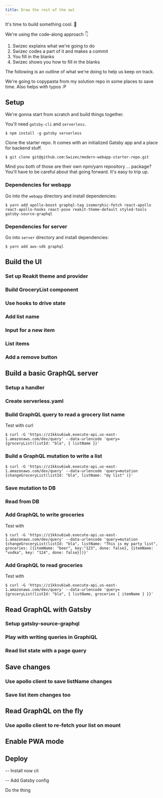 ```yaml
---
title: Draw the rest of the owl
---
```


It's time to build something cool. 🤘

We're using the code-along approach 👇

1.  Swizec explains what we're going to do
2.  Swizec codes a part of it and makes a commit
3.  You fill in the blanks
4.  Swizec shows you how to fill in the blanks

The following is an outline of what we're doing to help us keep on track.

We're going to copypasta from my solution repo in some places to save time.
Also helps with typos :P

## Setup

We're gonna start from scratch and build things together.

You'll need `gatsby-cli` and `serverless`.

```
$ npm install -g gatsby serverless
```

Clone the starter repo. It comes with an initialized Gatsby app and a place for
backend stuff.

```
$ git clone git@github.com:Swizec/modern-webapp-starter-repo.git
```

Mind you both of those are their own npm/yarn repository ... package? You'll
have to be careful about that going forward. It's easy to trip up.

### Dependencies for webapp

Go into the `webapp` directory and install dependencies:

```
$ yarn add apollo-boost graphql-tag isomorphic-fetch react-apollo react-apollo-hooks react-pose reakit-theme-default styled-tools gatsby-source-graphql
```

### Dependencies for server

Go into `server` directory and install dependencies:

```
$ yarn add aws-sdk graphql
```

## Build the UI

### Set up Reakit theme and provider

### Build GroceryList component

### Use hooks to drive state

### Add list name

### Input for a new item

### List items

### Add a remove button

## Build a basic GraphQL server

### Setup a handler

### Create serverless.yaml

### Build GraphQL query to read a grocery list name

Test with curl

```
$ curl -G 'https://z1kksu6iwb.execute-api.us-east-1.amazonaws.com/dev/query' --data-urlencode 'query={groceryList(listId: "bla", { listName }}'
```

### Build a GraphQL mutation to write a list

```
$ curl -G 'https://z1kksu6iwb.execute-api.us-east-1.amazonaws.com/dev/query' --data-urlencode 'query=mutation {changeGroceryList(listId: "bla", listName: "my list" )}'
```

### Save mutation to DB

### Read from DB

### Add GraphQL to write groceries

Test with

```
$ curl -G 'https://z1kksu6iwb.execute-api.us-east-1.amazonaws.com/dev/query' --data-urlencode 'query=mutation {changeGroceryList(listId: "bla", listName: "This is my party list", groceries: [{itemName: "beer", key:"123", done: false}, {itemName: "vodka", key: "124", done: false}])}'
```

### Add GraphQL to read groceries

Test with

```
$ curl -G 'https://z1kksu6iwb.execute-api.us-east-1.amazonaws.com/dev/query' --data-urlencode 'query={groceryList(listId: "bla", { listName, groceries { itemName } }}'
```

## Read GraphQL with Gatsby

### Setup gatsby-source-graphql

### Play with writing queries in GraphiQL

### Read list state with a page query

## Save changes

### Use apollo client to save listName changes

### Save list item changes too

## Read GraphQL on the fly

### Use apollo client to re-fetch your list on mount

## Enable PWA mode

## Deploy

-- Install now cli

-- Add Gatsby config

Do the thing
